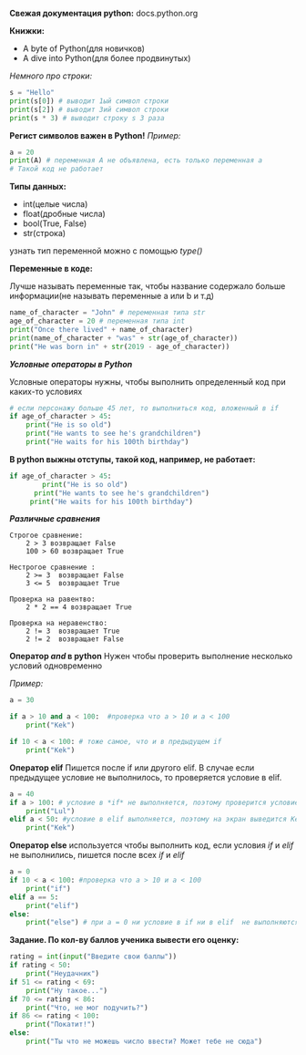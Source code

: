 **Свежая документация python:**
    docs.python.org

**Книжки:**

- A byte of Python(для новичков)
- A dive into Python(для более продвинутых)


*Немного про строки:*

```python
s = "Hello"
print(s[0]) # выводит 1ый символ строки
print(s[2]) # выводит 3ий символ строки
print(s * 3) # выводит строку s 3 раза
```

**Регист символов важен в Python!**
*Пример:*

```python
a = 20
print(A) # переменная A не объявлена, есть только переменная a
# Такой код не работает
```

**Типы данных:**
-  int(целые числа)
-  float(дробные числа)
-  bool(True, False)
-  str(строка)

узнать тип переменной можно с помощью *type()*

**Переменные в коде:**

Лучше называть переменные так, чтобы название содержало больше информации(не называть переменные a или b и т.д)

```python
name_of_character = "John" # переменная типа str
age_of_character = 20 # переменная типа int
print("Once there lived" + name_of_character)
print(name_of_character + "was" + str(age_of_character))
print("He was born in" + str(2019 - age_of_character))
```

***Условные операторы в Python***

Условные операторы нужны, чтобы выполнить определенный код при каких-то условиях

```python
# eсли персонажу больше 45 лет, то выполниться код, вложенный в if
if age_of_character > 45: 
	print("He is so old")
	print("He wants to see he's grandchildren")
	print("He waits for his 100th birthday")

```
**В python выжны отступы, такой код, например, не работает:**

```python
if age_of_character > 45: 
        print("He is so old")
      print("He wants to see he's grandchildren")
     print("He waits for his 100th birthday")
```
***Различные сравнения***

	Строгое сравнение:
		2 > 3 возвращает False
		100 > 60 возвращает True

	Нестрогое сравнение :
		2 >= 3  возвращает False
		3 <= 5  возвращает True
	    
	Проверка на равентво:
		2 * 2 == 4 возвращает True

	Проверка на неравенство:
		2 != 3  возвращает True
		2 != 2  возвращает False

**Оператор *and* в python**
Нужен чтобы проверить выполнение несколько условий одновременно

*Пример:*

```python
a = 30

if a > 10 and a < 100:  #проверка что a > 10 и a < 100
	print("Kek")

if 10 < a < 100: # тоже самое, что и в предыдущем if
	print("Kek")
``` 
**Оператор elif**
Пишется после if или другого elif. В случае если предыдущее условие не выполнилось, то проверяется условие в elif.
```python
a = 40
if a > 100: # условие в *if* не выполняется, поэтому проверится условие в *elif*
	print("Lul")
elif a < 50: #условие в elif выполняется, поэтому на экран выведится Kek
	print("Kek")

```
**Оператор else**
    используется чтобы выполнить код, если условия  *if* и *elif* не выполнились, пишется после всех *if* и *elif*
```python
a = 0
if 10 < a < 100: #проверка что a > 10 и a < 100
	print("if")
elif a == 5:
	print("elif")
else:
	print("else") # при a = 0 ни условие в if ни в elif  не выполняются, поэтому выполнится код в else
```

**Задание. По кол-ву баллов ученика вывести его оценку:**

```python
rating = int(input("Введите свои баллы"))
if rating < 50:
    print("Неудачник")
if 51 <= rating < 69:
    print("Ну такое...")
if 70 <= rating < 86:
    print("Что, не мог подучить?")
if 86 <= rating < 100:
    print("Покатит!")
else:
    print("Ты что не можешь число ввести? Может тебе не сюда")
```




